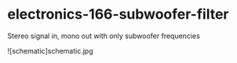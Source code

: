 electronics-166-subwoofer-filter
================================

Stereo signal in, mono out with only subwoofer frequencies

![schematic]schematic.jpg
